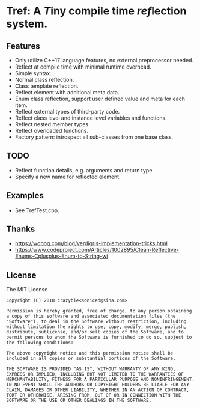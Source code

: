 # Tref: A *T*iny compile time *ref*lection system.

## Features
- Only utilize C++17 language features, no external preprocessor needed.
- Reflect at compile time with minimal runtime overhead.
- Simple syntax.
- Normal class reflection.
- Class template reflection.
- Reflect element with additional meta data.
- Enum class reflection, support user defined value and meta for each item.
- Reflect external types of third-party code.
- Reflect class level and instance level variables and functions.
- Reflect nested member types.
- Reflect overloaded functions.
- Factory pattern: introspect all sub-classes from one base class.

## TODO
- Reflect function details, e.g. arguments and return type.
- Specify a new name for reflected element.

## Examples

- See TrefTest.cpp.

## Thanks
- https://woboq.com/blog/verdigris-implementation-tricks.html
- https://www.codeproject.com/Articles/1002895/Clean-Reflective-Enums-Cplusplus-Enum-to-String-wi

## License

The MIT License

```
Copyright (C) 2018 crazybie<soniced@sina.com>

Permission is hereby granted, free of charge, to any person obtaining a copy of this software and associated documentation files (the "Software"), to deal in the Software without restriction, including without limitation the rights to use, copy, modify, merge, publish, distribute, sublicense, and/or sell copies of the Software, and to permit persons to whom the Software is furnished to do so, subject to the following conditions:

The above copyright notice and this permission notice shall be included in all copies or substantial portions of the Software.

THE SOFTWARE IS PROVIDED "AS IS", WITHOUT WARRANTY OF ANY KIND, EXPRESS OR IMPLIED, INCLUDING BUT NOT LIMITED TO THE WARRANTIES OF MERCHANTABILITY, FITNESS FOR A PARTICULAR PURPOSE AND NONINFRINGEMENT. IN NO EVENT SHALL THE AUTHORS OR COPYRIGHT HOLDERS BE LIABLE FOR ANY CLAIM, DAMAGES OR OTHER LIABILITY, WHETHER IN AN ACTION OF CONTRACT, TORT OR OTHERWISE, ARISING FROM, OUT OF OR IN CONNECTION WITH THE SOFTWARE OR THE USE OR OTHER DEALINGS IN THE SOFTWARE.
```